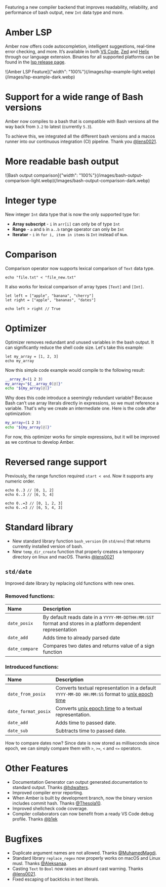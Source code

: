 Featuring a new compiler backend that improves readability, reliability, and performance of bash output, new `Int` data type and more.

# Amber LSP

Amber now offers code autocompletion, intelligent suggestions, real-time error checking, and more. It’s available in both [VS Code](https://marketplace.visualstudio.com/items?itemName=amber-lsp-publisher.amber-lsp), [Zed](https://zed.dev/extensions/amber) and [Helix](https://github.com/helix-editor/helix) through our language extension. Binaries for all supported platforms can be found in the [lsp release page](https://github.com/amber-lang/amber-lsp/releases).

![Amber LSP Feature]{"width": "100%"}(/images/lsp-example-light.webp)(/images/lsp-example-dark.webp)

# Support for a wide range of Bash versions

Amber now compiles to a bash that is compatible with Bash versions all the way back from `3.2` to latest (currently `5.3`).

To achieve this, we integrated all the different bash versions and a macos runner into our continuous integration (CI) pipeline. Thank you [@lens0021](https://github.com/lens0021).

# More readable bash output

![Bash output comparison]{"width": "100%"}(/images/bash-output-comparison-light.webp)(/images/bash-output-comparison-dark.webp)

# Integer type

New integer `Int` data type that is now the only supported type for:
- **Array subscript** - `i` in `arr[i]` can only be of type `Int`
- **Range** - `a` and `b` in `a..b` range operator can only be `Int`
- **Iterator** - `i` in `for i, item in items` is `Int` instead of `Num`.

# Comparison

Comparison operator now supports lexical comparison of `Text` data type.

```ab
echo "file.txt" < "file_new.txt"
```

It also works for lexical comparison of array types `[Text]` and `[Int]`.

```ab
let left = ["apple", "banana", "cherry"]
let right = ["apple", "bananas", "dates"]

echo left > right // True
```


# Optimizer

Optimizer removes redundant and unused variables in the bash output. It can significantly reduce the shell code size. Let's take this example:

```ab
let my_array = [1, 2, 3]
echo my_array
```

Now this simple code example would compile to the following result:

```sh
__array_0=(1 2 3)
my_array="${__array_0[@]}"
echo "${my_array[@]}"
```

Why does this code introduce a seemingly redundant variable? Because Bash can’t use array literals directly in expressions, so we must reference a variable. That's why we create an intermediate one. Here is the code after optimization:

```sh
my_array=(1 2 3)
echo "${my_array[@]}"
```

For now, this optimizer works for simple expressions, but it will be improved as we continue to develop Amber.

# Reversed range support

Previously, the range function required `start < end`. Now it supports any numeric order.

```ab
echo 0..3 // [0, 1, 2]
echo 6..3 // [6, 5, 4]

echo 0..=3 // [0, 1, 2, 3]
echo 6..=3 // [6, 5, 4, 3]
```

# Standard library

- New standard library function `bash_version` (in `std/env`) that returns currently installed version of bash.
- New `temp_dir_create` function that properly creates a temporary directory on linux and macOS. Thanks [@lens0021](https://github.com/lens0021)

## `std/date`

Improved date library by replacing old functions with new ones.

### Removed functions:

| Name | Description |
|:--|:--|
| `date_posix` | By default reads date in a  `YYYY-MM-DDTHH:MM:SST` format and stores in a platform dependent representation |
| `date_add` | Adds time to already parsed date |
| `date_compare` | Compares two dates and returns value of a sign function |

### Introduced functions:

| Name | Description |
|:--|:--|
| `date_from_posix` | Converts textual representation in a default `YYYY-MM-DD HH:MM:SS` format to [unix epoch time](https://en.wikipedia.org/wiki/Unix_time) |
| `date_format_posix` | Converts [unix epoch time](https://en.wikipedia.org/wiki/Unix_time) to a textual representation. |
| `date_add` | Adds time to passed date. |
| `date_sub` | Subtracts time to passed date. |

How to compare dates now? Since date is now stored as milliseconds since epoch, we can simply compare them with `>`, `>=`, `<` and `<=` operators.

# Other Features

- Documentation Generator can output generated.documentation to standard output. Thanks [@hdwalters](https://github.com/hdwalters).
- Improved compiler error reporting.
- When Amber is built by development branch, now the binary version includes commit hash. Thanks [@Thesola10](https://github.com/Thesola10).
- Improved shellcheck code coverage.
- Compiler collaborators can now benefit from a ready VS Code debug profile. Thanks [@b1ek](https://github.com/b1ek)

# Bugfixes

- Duplicate argument names are not allowed. Thanks [@MuhamedMagdi](https://github.com/MuhamedMagdi).
- Standard library `replace_regex` now properly works on macOS and Linux musl. Thanks [@Aleksanaa](https://github.com/Aleksanaa).
- Casting `Text` to `Bool` now raises an absurd cast warning. Thanks [@lens0021](https://github.com/lens0021).
- Fixed escaping of backticks in text literals.
